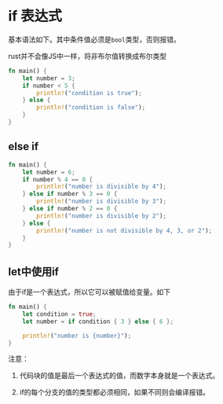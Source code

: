 # if 表达式

基本语法如下。其中条件值必须是`bool`类型，否则报错。

rust并不会像JS中一样，将非布尔值转换成布尔类型

```rs
fn main() {
    let number = 3;
    if number < 5 {
        println!("condition is true");
    } else {
        println!("condition is false");
    }
}
```

## else if

```rs
fn main() {
    let number = 6;
    if number % 4 == 0 {
        println!("number is divisible by 4");
    } else if number % 3 == 0 {
        println!("number is divisible by 3");
    } else if number % 2 == 0 {
        println!("number is divisible by 2");
    } else {
        println!("number is not divisible by 4, 3, or 2");
    }
}
```

## let中使用if

由于if是一个表达式，所以它可以被赋值给变量。如下

```rs
fn main() {
    let condition = true;
    let number = if condition { 3 } else { 6 };

    println!("number is {number}");
}
```

注意：

1. 代码块的值是最后一个表达式的值，而数字本身就是一个表达式。

2. if的每个分支的值的类型都必须相同，如果不同则会编译报错。